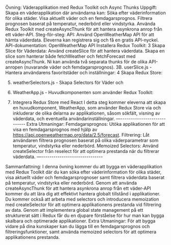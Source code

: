 Övning: Väderapplikation med Redux Toolkit och Async Thunks
Uppgift:
Skapa en väderapplikation där användarna kan:
Söka efter väderinformation för olika städer.
Visa aktuellt väder och en femdagarsprognos.
Filtrera prognosen baserat på temperatur, nederbörd eller vindstyrka.
Använda Redux Toolkit med createAsyncThunk för att hantera asynkrona anrop från ett väder-API.
Steg-för-steg:
API: Använd OpenWeatherMap API för att hämta väderdata. Eleverna kan registrera sig och få en gratis API-nyckel.
API-dokumentation: OpenWeatherMap API
Installera Redux Toolkit:
3 Skapa Slice för Väderdata:
Använd createSlice för att hantera väderdata.
Skapa en slice som hanterar både fetchWeather och fetchForecast med createAsyncThunk.
Ni kan använda två separata thunks för de olika API-anropen (nuvarande väder och femdagarsprognos).
 3B. userSlice.js - Hantera användarens favoritstäder och inställningar:
4 Skapa Redux Store:

5. weatherSelectors.js - Skapa Selectors för Väder och 

6. WeatherApp.js - Huvudkomponenten som använder Redux Toolkit:

7. Integrera Redux Store med React
I detta steg kommer eleverna att skapa en huvudkomponent, WeatherApp, som använder Redux Store via <Provider> och inkluderar de olika delarna av applikationen, såsom sökfält, visning av väderdata, och eventuella användarinställningar.
—----------------------------
Extra Utmaningar:
Femdagarsprognos: Utöka applikationen för att visa en femdagarsprognos med hjälp av https://api.openweathermap.org/data/2.5/forecast.
Filtrering: Låt användaren filtrera prognosen baserat på olika väderparametrar som temperatur, vindstyrka eller nederbörd.
Memoized Selectors: Använd createSelector från reselect för att optimera prestanda när du filtrerar väderdata.
—------------------------------

Sammanfattning:
I denna övning kommer du att bygga en väderapplikation med Redux Toolkit där du kan söka efter väderinformation för olika städer, visa aktuellt väder och femdagarsprognoser samt filtrera väderdata baserat på temperatur, vindstyrka eller nederbörd. Genom att använda createAsyncThunk för att hantera asynkrona anrop från ett väder-API kommer du att lära dig att effektivt hantera globalt tillstånd i applikationer.
Du kommer också att arbeta med selectors och introducera memoization med createSelector för att optimera applikationens prestanda vid filtrering av data. Genom att implementera global state management på ett strukturerat sätt i Redux får du en djupare förståelse för hur man kan bygga skalbara och optimerade applikationer.
Extra Utmaningar: För att bygga vidare på dina kunskaper kan du lägga till en femdagarsprognos och filtreringsfunktioner, samt använda memoized selectors för att optimera applikationens prestanda.

